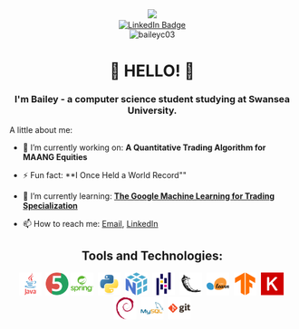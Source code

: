 <div id="header" align="center">
  <img src="https://i.giphy.com/media/v1.Y2lkPTc5MGI3NjExaXMxd2lieHQ0dHBxN3FpcHI5ZjRvY2Z0cnVkemc1aDZyZmNrYmprNSZlcD12MV9pbnRlcm5hbF9naWZfYnlfaWQmY3Q9Zw/QDjpIL6oNCVZ4qzGs7/giphy.gif" width="100"/>
  <div id="badges">
  <a href="https://www.linkedin.com/in/baileyc03/">
    <img src="https://img.shields.io/badge/LinkedIn-blue?style=for-the-badge&logo=linkedin&logoColor=white" alt="LinkedIn Badge"/>
  </a>
  </a>
</div>
  <img src="https://komarev.com/ghpvc/?username=baileyc03&label=Profile%20views&color=0e75b6&style=flat" alt="baileyc03" /> </p>
</div>

<h1 align="center"> 👋 HELLO! 👋</h1>
<h3 align="center">I'm Bailey - a computer science student studying at Swansea University.</h3>

A little about me:

- 🔭 I’m currently working on: **A Quantitative Trading Algorithm for MAANG Equities**

- ⚡ Fun fact: **I Once Held a World Record"" 

- 🌱 I’m currently learning: **[The Google Machine Learning for Trading Specialization](https://www.coursera.org/specializations/machine-learning-trading)**

- 📫 How to reach me: <a href="mailto:BaileyCockett2003@Gmail.com">Email</a>, [LinkedIn](https://www.linkedin.com/in/baileyc03/)

<h2 align="center"> Tools and Technologies: </h3>
<div id = "header" align ="center">
  <img src="https://github.com/devicons/devicon/blob/master/icons/java/java-original-wordmark.svg" title="Java" alt="Java" width="40" height="40"/>&nbsp;
  <img src="https://github.com/devicons/devicon/blob/master/icons/junit/junit-original.svg" title="JUnit" **alt="JUnit" width="40" height="40"/>
  <img src="https://github.com/devicons/devicon/blob/master/icons/spring/spring-original-wordmark.svg" title="Spring" alt="Spring" width="40" height="40"/>&nbsp;
  <img src="https://github.com/devicons/devicon/blob/master/icons/python/python-original.svg" title="Python UI" alt="Python" width="40" height="40"/>&nbsp;
  <img src="https://github.com/devicons/devicon/blob/master/icons/numpy/numpy-original.svg" title="NumPy" alt="NumPy" width="40" height="40"/>&nbsp;
  <img src="https://github.com/devicons/devicon/blob/master/icons/pandas/pandas-original.svg" title="Pandas" alt="Pandas " width="40" height="40"/>&nbsp;
  <img src="https://github.com/devicons/devicon/blob/master/icons/flask/flask-original.svg"  title="Flask" alt="Flask" width="40" height="40"/>&nbsp;
  <img src="https://github.com/devicons/devicon/blob/master/icons/scikitlearn/scikitlearn-original.svg" title="SciKit Learn" alt="SciKit Learn" width="40" height="40"/>&nbsp;
  <img src="https://github.com/devicons/devicon/blob/master/icons/tensorflow/tensorflow-original.svg" title="TensorFlow" alt="JavaScript" width="40" height="40"/>&nbsp;
  <img src="https://github.com/devicons/devicon/blob/master/icons/keras/keras-original.svg" title="Keras" alt="Firebase" width="40" height="40"/>&nbsp;
  <img src="https://github.com/devicons/devicon/blob/master/icons/debian/debian-original.svg" title="Debian"  alt="Debian" width="40" height="40"/>&nbsp;
  <img src="https://github.com/devicons/devicon/blob/master/icons/mysql/mysql-original-wordmark.svg" title="MySQL"  alt="MySQL" width="40" height="40"/>&nbsp;
  <img src="https://github.com/devicons/devicon/blob/master/icons/git/git-original-wordmark.svg" title="Git" **alt="Git" width="40" height="40"/>
</div>
